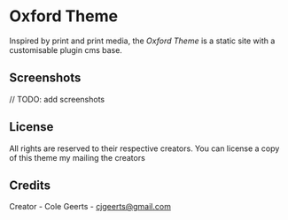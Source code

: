 # Oxford Theme

Inspired by print and print media, the _Oxford Theme_ is a static site with a customisable plugin cms base.

## Screenshots

// TODO: add screenshots

## License

All rights are reserved to their respective creators. You can license a copy of this theme my mailing the creators

## Credits

Creator - Cole Geerts - [cjgeerts@gmail.com](mailto:cjgeerts@gmail.com)
